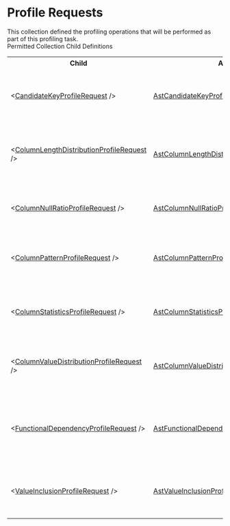 # Profile Requests

<div class="LanguageSummary"><div class ="SummaryItem">This collection defined the profiling operations that will be performed as part of this profiling task.</div></div><div class="SchemaBindingGroup"><div class="SchemaBindingGroupHeader">Permitted Collection Child Definitions</div><table id="SchemaBindingList" class="SchemaBindingList"><tbody><tr><th class="SchemaBindingNameColumnHeader">Child</th><th class="SchemaBindingTypeColumnHeader">API Type</th><th class="SchemaBindingSummaryColumnHeader">Description</th></tr><tr class="cd0"><td class="SchemaBindingName"><span class="punc">&lt;</span><a href=Varigence.Languages.Biml.Task.AstCandidateKeyProfileRequestNode.html">CandidateKeyProfileRequest</a><span class="punc"> /&gt;</span></td><td class="SchemaBindingType"><a href="../api-reference/Varigence.Languages.Biml.Task.AstCandidateKeyProfileRequestNode.html">AstCandidateKeyProfileRequestNode</a></td><td class="SchemaBindingSummary">The AstCandidateKeyProfileRequestNode type corresponds directly to the candidate key data profile in the SQL Server Integration Services data profiling task, which will report which column(s) have unique values across rows and could consequently serve as keys.</td></tr><tr class="cd1"><td class="SchemaBindingName"><span class="punc">&lt;</span><a href=Varigence.Languages.Biml.Task.AstColumnLengthDistributionProfileRequestNode.html">ColumnLengthDistributionProfileRequest</a><span class="punc"> /&gt;</span></td><td class="SchemaBindingType"><a href="../api-reference/Varigence.Languages.Biml.Task.AstColumnLengthDistributionProfileRequestNode.html">AstColumnLengthDistributionProfileRequestNode</a></td><td class="SchemaBindingSummary">The AstColumnLengthDistributionProfileRequestNode type corresponds directly to the column length distribution data profile in the SQL Server Integration Services data profiling task, which will report length statistics for columns with character types.</td></tr><tr class="cd0"><td class="SchemaBindingName"><span class="punc">&lt;</span><a href=Varigence.Languages.Biml.Task.AstColumnNullRatioProfileRequestNode.html">ColumnNullRatioProfileRequest</a><span class="punc"> /&gt;</span></td><td class="SchemaBindingType"><a href="../api-reference/Varigence.Languages.Biml.Task.AstColumnNullRatioProfileRequestNode.html">AstColumnNullRatioProfileRequestNode</a></td><td class="SchemaBindingSummary">The AstColumnNullRatioProfileRequestNode type corresponds directly to the column null ratio data profile in the SQL Server Integration Services data profiling task, which will report the frequency of null values in nullable columns.</td></tr><tr class="cd1"><td class="SchemaBindingName"><span class="punc">&lt;</span><a href=Varigence.Languages.Biml.Task.AstColumnPatternProfileRequestNode.html">ColumnPatternProfileRequest</a><span class="punc"> /&gt;</span></td><td class="SchemaBindingType"><a href="../api-reference/Varigence.Languages.Biml.Task.AstColumnPatternProfileRequestNode.html">AstColumnPatternProfileRequestNode</a></td><td class="SchemaBindingSummary">The AstColumnPatternProfileRequestNode type corresponds directly to the column pattern data profile in the SQL Server Integration Services data profiling task, which will compute a collection of patterns that describe the values in a character-based column.</td></tr><tr class="cd0"><td class="SchemaBindingName"><span class="punc">&lt;</span><a href=Varigence.Languages.Biml.Task.AstColumnStatisticsProfileRequestNode.html">ColumnStatisticsProfileRequest</a><span class="punc"> /&gt;</span></td><td class="SchemaBindingType"><a href="../api-reference/Varigence.Languages.Biml.Task.AstColumnStatisticsProfileRequestNode.html">AstColumnStatisticsProfileRequestNode</a></td><td class="SchemaBindingSummary">The AstColumnStatisticsProfileRequestNode type corresponds directly to the column statistics data profile in the SQL Server Integration Services data profiling task, which will report aggregation statistics for numeric and date/time columns.</td></tr><tr class="cd1"><td class="SchemaBindingName"><span class="punc">&lt;</span><a href=Varigence.Languages.Biml.Task.AstColumnValueDistributionProfileRequestNode.html">ColumnValueDistributionProfileRequest</a><span class="punc"> /&gt;</span></td><td class="SchemaBindingType"><a href="../api-reference/Varigence.Languages.Biml.Task.AstColumnValueDistributionProfileRequestNode.html">AstColumnValueDistributionProfileRequestNode</a></td><td class="SchemaBindingSummary">The AstColumnValueDistributionRequestNode type corresponds directly to the column value distribution data profile in the SQL Server Integration Services data profiling task, which will report the number of occurences of each value for a given column.</td></tr><tr class="cd0"><td class="SchemaBindingName"><span class="punc">&lt;</span><a href=Varigence.Languages.Biml.Task.AstFunctionalDependencyProfileRequestNode.html">FunctionalDependencyProfileRequest</a><span class="punc"> /&gt;</span></td><td class="SchemaBindingType"><a href="../api-reference/Varigence.Languages.Biml.Task.AstFunctionalDependencyProfileRequestNode.html">AstFunctionalDependencyProfileRequestNode</a></td><td class="SchemaBindingSummary">The AstFunctionalDependencyProfileRequestNode type corresponds directly to the functional dependency data profile in the SQL Server Integration Services data profiling task, which will report whether all column values in one column have a 1:1 or 1:Many correspondance with a specified related column.</td></tr><tr class="cd1"><td class="SchemaBindingName"><span class="punc">&lt;</span><a href=Varigence.Languages.Biml.Task.AstValueInclusionProfileRequestNode.html">ValueInclusionProfileRequest</a><span class="punc"> /&gt;</span></td><td class="SchemaBindingType"><a href="../api-reference/Varigence.Languages.Biml.Task.AstValueInclusionProfileRequestNode.html">AstValueInclusionProfileRequestNode</a></td><td class="SchemaBindingSummary">The AstValueInclusionProfileRequestNode type corresponds directly to the value inclusion data profile in the SQL Server Integration Services data profiling task, which will report whether a proposed foreign key relationship between two tables would violate the foreign key constraint.</td></tr></tbody></table></div>